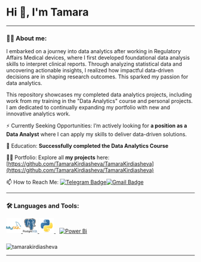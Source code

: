 
# Hi 👋, I'm Tamara 

---

### :man_technologist: About me:
I embarked on a journey into data analytics after working in Regulatory Affairs Medical devices, where I first developed foundational data analysis skills to interpret clinical reports. Through analyzing statistical data and uncovering actionable insights, I realized how impactful data-driven decisions are in shaping research outcomes. This sparked my passion for data analytics.

This repository showcases my completed data analytics projects, including work from my training in the "Data Analytics" course and personal projects. I am dedicated to continually expanding my portfolio with new and innovative analytics work.

</p>

⚡ Currently Seeking Opportunities:
I’m actively looking for **a position as a Data Analyst** where I can apply my skills to deliver data-driven solutions.

🌱 Education:
**Successfully completed the Data Analytics Course**

👨‍💻 Portfolio:
Explore all **my projects** here: [https://github.com/TamaraKirdiasheva/TamaraKirdiasheva](https://github.com/TamaraKirdiasheva/TamaraKirdiasheva)

📫 How to Reach Me: [![Telegram Badge](https://img.shields.io/badge/-blue?style=flat&logo=Telegram&logoColor=white)](https://t.me/@MedTechRules)[![Gmail Badge](https://img.shields.io/badge/-Gmail-red?style=flat&logo=Gmail&logoColor=white)](mailto:astruptamara@gmail.com)

---

### 🛠 Languages and Tools:

</div>

<p align="left"> <a href="https://www.mysql.com/" target="_blank" rel="noreferrer"> <img src="https://raw.githubusercontent.com/devicons/devicon/master/icons/mysql/mysql-original-wordmark.svg" alt="mysql" width="40" height="40"/> </a> <a href="https://www.postgresql.org" target="_blank" rel="noreferrer"> <img src="https://raw.githubusercontent.com/devicons/devicon/master/icons/postgresql/postgresql-original-wordmark.svg" alt="postgresql" width="40" height="40"/> </a> <a href="https://www.python.org" target="_blank" rel="noreferrer"> <img src="https://raw.githubusercontent.com/devicons/devicon/master/icons/python/python-original.svg" alt="python" width="40" height="40"/> </a> <a href="https://powerbi.microsoft.com/en-us/" target="_blank"><img style="margin: 10px" src="https://profilinator.rishav.dev/skills-assets/powerbi.png" alt="Power Bi" height="50" /></a> </p>

</div>

<p><img align="center" src="https://github-readme-stats.vercel.app/api/top-langs?username=tamarakirdiasheva&show_icons=true&locale=en&layout=compact" alt="tamarakirdiasheva" /></p>

---
